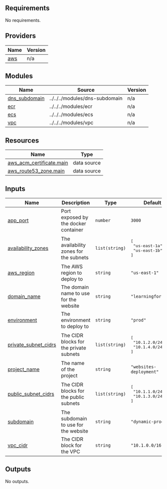 <!-- BEGIN_TF_DOCS -->
## Requirements

No requirements.

## Providers

| Name | Version |
|------|---------|
| <a name="provider_aws"></a> [aws](#provider\_aws) | n/a |

## Modules

| Name | Source | Version |
|------|--------|---------|
| <a name="module_dns_subdomain"></a> [dns\_subdomain](#module\_dns\_subdomain) | ../../../modules/dns-subdomain | n/a |
| <a name="module_ecr"></a> [ecr](#module\_ecr) | ../../../modules/ecr | n/a |
| <a name="module_ecs"></a> [ecs](#module\_ecs) | ../../../modules/ecs | n/a |
| <a name="module_vpc"></a> [vpc](#module\_vpc) | ../../../modules/vpc | n/a |

## Resources

| Name | Type |
|------|------|
| [aws_acm_certificate.main](https://registry.terraform.io/providers/hashicorp/aws/latest/docs/data-sources/acm_certificate) | data source |
| [aws_route53_zone.main](https://registry.terraform.io/providers/hashicorp/aws/latest/docs/data-sources/route53_zone) | data source |

## Inputs

| Name | Description | Type | Default | Required |
|------|-------------|------|---------|:--------:|
| <a name="input_app_port"></a> [app\_port](#input\_app\_port) | Port exposed by the docker container | `number` | `3000` | no |
| <a name="input_availability_zones"></a> [availability\_zones](#input\_availability\_zones) | The availability zones for the subnets | `list(string)` | <pre>[<br/>  "us-east-1a",<br/>  "us-east-1b"<br/>]</pre> | no |
| <a name="input_aws_region"></a> [aws\_region](#input\_aws\_region) | The AWS region to deploy to | `string` | `"us-east-1"` | no |
| <a name="input_domain_name"></a> [domain\_name](#input\_domain\_name) | The domain name to use for the website | `string` | `"learningfor.fun"` | no |
| <a name="input_environment"></a> [environment](#input\_environment) | The environment to deploy to | `string` | `"prod"` | no |
| <a name="input_private_subnet_cidrs"></a> [private\_subnet\_cidrs](#input\_private\_subnet\_cidrs) | The CIDR blocks for the private subnets | `list(string)` | <pre>[<br/>  "10.1.2.0/24",<br/>  "10.1.4.0/24"<br/>]</pre> | no |
| <a name="input_project_name"></a> [project\_name](#input\_project\_name) | The name of the project | `string` | `"websites-deployment"` | no |
| <a name="input_public_subnet_cidrs"></a> [public\_subnet\_cidrs](#input\_public\_subnet\_cidrs) | The CIDR blocks for the public subnets | `list(string)` | <pre>[<br/>  "10.1.1.0/24",<br/>  "10.1.3.0/24"<br/>]</pre> | no |
| <a name="input_subdomain"></a> [subdomain](#input\_subdomain) | The subdomain to use for the website | `string` | `"dynamic-prod"` | no |
| <a name="input_vpc_cidr"></a> [vpc\_cidr](#input\_vpc\_cidr) | The CIDR block for the VPC | `string` | `"10.1.0.0/16"` | no |

## Outputs

No outputs.
<!-- END_TF_DOCS -->